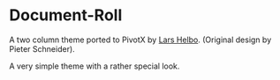 # Document-Roll

A two column theme ported to PivotX by [Lars Helbo](http://www.salldata.dk/). 
(Original design by Pieter Schneider). 

A very simple theme with a rather special look.
